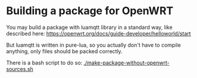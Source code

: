 # Building a package for OpenWRT

You may build a package with luamqtt library in a standard way, like described here: <https://openwrt.org/docs/guide-developer/helloworld/start>

But luamqtt is written in pure-lua, so you actually don't have to compile anything, only files should be packed correctly.

There is a bash script to do so: [./make-package-without-openwrt-sources.sh](./make-package-without-openwrt-sources.sh)
